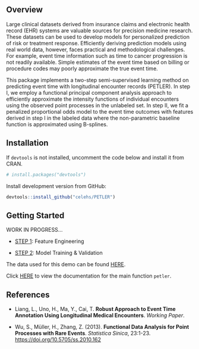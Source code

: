 ## Overview

Large clinical datasets derived from insurance claims and electronic health record (EHR) systems are valuable sources for precision medicine research. These datasets can be used to develop models for personalized prediction of risk or treatment response. Efficiently deriving
prediction models using real world data, however, faces practical and methodological challenges. For example, event time information such as time to cancer progression is not readily available. Simple estimates of the event time based on billing or procedure codes may poorly approximate the true event time.

This package implements a two-step semi-supervised learning method on predicting event time with longitudinal encounter records (PETLER). In step I, we employ a functional principal component analysis approach to efficiently approximate the intensity functions of individual encounters using the observed point processes in the unlabeled set. In step II, we fit a penalized proportional odds model to the event time outcomes with features derived in step I in the labeled data where the non-parametric baseline function is approximated using B-splines. 

## Installation

If `devtools` is not installed, uncomment the code below and install it from CRAN.

``` r
# install.packages("devtools")
```

Install development version from GitHub:

``` r
devtools::install_github("celehs/PETLER")
```

## Getting Started

WORK IN PROGRESS...

- [STEP 1](https://celehs.github.io/PETLER/demo/step1.html): Feature Engineering

- [STEP 2](https://celehs.github.io/PETLER/demo/step2.html): Model Training & Validation

The data used for this demo can be found [HERE](https://github.com/celehs/PETLER/tree/master/demo). 

Click [HERE](https://celehs.github.io/PETLER/reference/petler.html) to view the documentation for the main function `petler`.

## References

- Liang, L., Uno, H., Ma, Y., Cai, T. __Robust Approach to Event Time Annotation
Using Longitudinal Medical Encounters__. _Working Paper_.

- Wu, S., Müller, H., Zhang, Z. (2013). __Functional Data Analysis for Point Processes with Rare Events__. _Statistica Sinica_, 23:1-23. <https://doi.org/10.5705/ss.2010.162>
